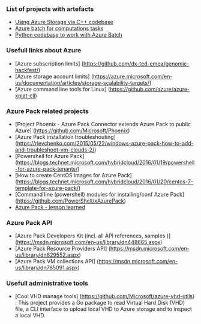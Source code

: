 
### List of projects with artefacts

* [Using Azure Storage via C++ codebase](Genomic-Storage)
* [Azure batch for computations tasks](Azure-Batch)
* [Python codebase to work with Azure Batch](https://github.com/benjaminmoules/genomicbatchsample)

### Usefull links about Azure

* [Azure subscription limits] (https://github.com/dx-ted-emea/genomic-hackfest/)
* [Azure storage account limits] (https://azure.microsoft.com/en-us/documentation/articles/storage-scalability-targets/)
* [Azure command line tools for Linux] (https://github.com/azure/azure-xplat-cli)
 
### Azure Pack related projects

* [Project Phoenix - Azure Pack Connector extends Azure Pack to public Azure] (https://github.com/Microsoft/Phoenix)
* [Azure Pack installation troubleshouting] (https://rlevchenko.com/2015/05/22/windows-azure-pack-how-to-add-and-troubleshoot-vm-clouds-2/)
* [Powershell for Azure Pack] (https://blogs.technet.microsoft.com/hybridcloud/2016/01/19/powershell-for-azure-pack-tenants/)
* [How to create CentOS images for Azure Pack] (https://blogs.technet.microsoft.com/hybridcloud/2016/01/20/centos-7-template-for-azure-pack/)
* [Command line (powershell) modules for installing/conf Azure Pack] (https://github.com/PowerShell/xAzurePack)
* [Azure Pack - lesson learned](http://www.hyper-v.nu/archives/mvaneijk/2014/06/windows-azure-pack-high-availability-lessons-learned/)


### Azure Pack API
* [Azure Pack Developers Kit (incl. all API references, samples )] (https://msdn.microsoft.com/en-us/library/dn448665.aspx)
* [Azure Pack Resource Providers API] (https://msdn.microsoft.com/en-us/library/dn629552.aspx)
* [Azure Pack VM collections API] (https://msdn.microsoft.com/en-us/library/dn785091.aspx)


### Usefull administrative tools

* [Cool VHD manage tools] (https://github.com/Microsoft/azure-vhd-utils) : This project provides a Go package to read Virtual Hard Disk (VHD) file, a CLI interface to upload local VHD to Azure storage and to inspect a local VHD.
